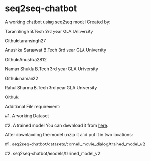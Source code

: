 # seq2seq-chatbot
A working chatbot using seq2seq model
Created by:

Taran Singh B.Tech 3rd year GLA University

Github:taransingh27

Anushka Saraswat B.Tech 3rd year GLA University

Github:Anushka2812

Naman Shukla B.Tech 3rd year GLA University

Github:naman22

Rahul Sharma B.Tech 3rd year GLA University 

Github:

Additional File requirement:

#1. A working Dataset 

#2. A trained model You can download it from [here](https://drive.google.com/uc?id=1y1b1vXeSti5lpBACNdYlo8HbVJDUO3ir&export=download).

After downlaoding the model unzip it and put it in two locations:

#1. seq2seq-chatbot/datasets/cornell_movie_dialog/trained_model_v2

#2. seq2seq-chatbot/models/tarined_model_v2
